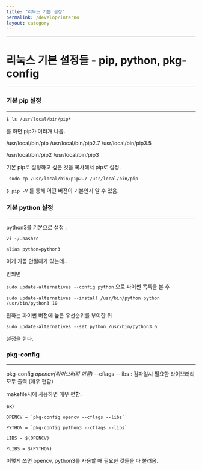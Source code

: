 ```yaml
---
title: "리눅스 기본 설정"
permalink: /develop/intern4
layout: category
---
```




----------------------------------------
# 리눅스 기본 설정들 - pip, python, pkg-config
--------------------------------


### 기본 pip 설정

-----------------------------

`$ ls /usr/local/bin/pip*`

를 하면 pip가 여러개 나옴.

/usr/local/bin/pip  /usr/local/bin/pip2.7 /usr/local/bin/pip3.5

/usr/local/bin/pip2 /usr/local/bin/pip3



기본 pip로 설정하고 싶은 것을 복사해서 pip로 설정.

` sudo cp /usr/local/bin/pip2.7 /usr/local/bin/pip`



`$ pip -V` 를 통해 어떤 버전이 기본인지 알 수 있음.



### 기본 python 설정

------------------------------------------

python3를 기본으로 설정 : 

`vi ~/.bashrc`

`alias python=python3`



이게 가끔 안될때가 있는데..

안되면

`sudo update-alternatives --config python` 으로 파이썬 목록을 본 후

`sudo update-alternatives --install /usr/bin/python python /usr/bin/python3 10`

원하는 파이썬 버전에 높은 우선순위를 부여한 뒤

`sudo update-alternatives --set python /usr/bin/python3.6`

설정을 한다.



### pkg-config

----------------------------

pkg-config *opencv(라이브러리 이름)* --cflags --libs : 컴파일시 필요한 라이브러리 모두 출력 (매우 편함)



makefile시에 사용하면 매우 편함.

ex)

``` 
OPENCV = `pkg-config opencv --cflags --libs``

PYTHON = `pkg-config python3 --cflags --libs`

LIBS = $(OPENCV)

PLIBS = $(PYTHON)
```

이렇게 쓰면 opencv, python3를 사용할 때 필요한 것들을 다 불러옴.